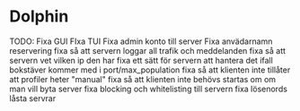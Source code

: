 # Dolphin
TODO:
Fixa GUI
FIxa TUI
Fixa admin konto till server
Fixa anvädarnamn reservering
fixa så att servern loggar all trafik och meddelanden
fixa så att servern vet vilken ip den har
fixa ett sätt för servern att hantera det ifall bokstäver kommer med i port/max_population
fixa så att klienten inte tillåter att profiler heter "manual"
fixa så att klienten inte behövs startas om om man vill byta server
fixa blocking och whitelisting till servern
fixa lösenords låsta servrar